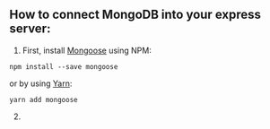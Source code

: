 ## How to connect MongoDB into your express server:

1. First, install [Mongoose](https://github.com/Automattic/mongoose/) using NPM:
```
npm install --save mongoose
```
or by using [Yarn](https://github.com/yarnpkg/yarn):
```
yarn add mongoose
```
2.